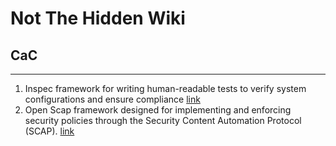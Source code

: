 # Not The Hidden Wiki

## CaC
-----

1. Inspec framework for writing human-readable tests to verify system configurations and ensure compliance [link](https://github.com/inspec/inspec)
2. Open Scap framework designed for implementing and enforcing security policies through the Security Content Automation Protocol (SCAP). [link](https://www.open-scap.org/)